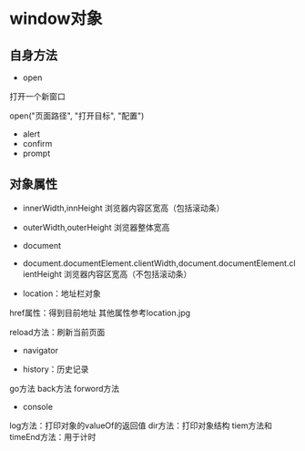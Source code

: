 # window对象

## 自身方法

- open

打开一个新窗口

open("页面路径", "打开目标", "配置")

- alert
- confirm
- prompt


## 对象属性

- innerWidth,innHeight 浏览器内容区宽高（包括滚动条）
- outerWidth,outerHeight 浏览器整体宽高 

- document
- document.documentElement.clientWidth,document.documentElement.clientHeight 浏览器内容区宽高（不包括滚动条）

- location：地址栏对象

href属性：得到目前地址
其他属性参考location.jpg

reload方法：刷新当前页面

- navigator
  
- history：历史记录

go方法
back方法
forword方法

- console

log方法：打印对象的valueOf的返回值
dir方法：打印对象结构
tiem方法和timeEnd方法：用于计时